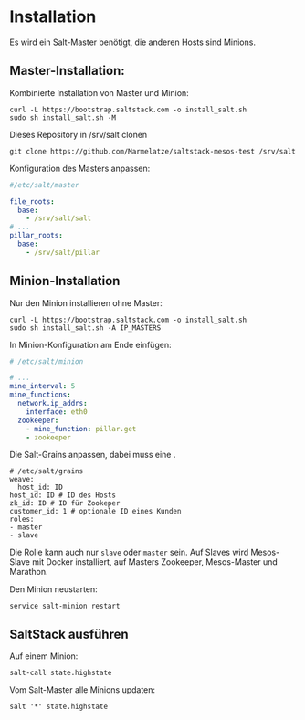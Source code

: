 # Installation

Es wird ein Salt-Master benötigt, die anderen Hosts sind Minions.



## Master-Installation:

Kombinierte Installation von Master und Minion:

```
curl -L https://bootstrap.saltstack.com -o install_salt.sh
sudo sh install_salt.sh -M
```

Dieses Repository in /srv/salt clonen

```
git clone https://github.com/Marmelatze/saltstack-mesos-test /srv/salt
```

Konfiguration des Masters anpassen:

```yaml
#/etc/salt/master

file_roots:
  base:
    - /srv/salt/salt
# ...
pillar_roots:
  base:
    - /srv/salt/pillar
```


## Minion-Installation

Nur den Minion installieren ohne Master:

```
curl -L https://bootstrap.saltstack.com -o install_salt.sh
sudo sh install_salt.sh -A IP_MASTERS
```

In Minion-Konfiguration am Ende einfügen:

```yaml
# /etc/salt/minion

# ...
mine_interval: 5
mine_functions:
  network.ip_addrs:
    interface: eth0
  zookeeper:
    - mine_function: pillar.get
    - zookeeper
```

Die Salt-Grains anpassen, dabei muss eine .

```
# /etc/salt/grains
weave:
  host_id: ID
host_id: ID # ID des Hosts
zk_id: ID # ID für Zookeper
customer_id: 1 # optionale ID eines Kunden
roles:
- master
- slave
```

Die Rolle kann auch nur `slave` oder `master` sein. Auf Slaves wird Mesos-Slave mit Docker installiert, auf Masters Zookeeper, Mesos-Master und Marathon.

Den Minion neustarten:

```
service salt-minion restart
```

## SaltStack ausführen

Auf einem Minion:

```
salt-call state.highstate
```

Vom Salt-Master alle Minions updaten:

```
salt '*' state.highstate
```
